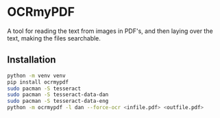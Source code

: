 # OCRmyPDF

A tool for reading the text from images in PDF's, and then laying over the text,
making the files searchable.

## Installation

```bash
python -m venv venv
pip install ocrmypdf
sudo pacman -S tesseract
sudo pacman -S tesseract-data-dan
sudo pacman -S tesseract-data-eng
python -m ocrmypdf -l dan --force-ocr <infile.pdf> <outfile.pdf> 
```

